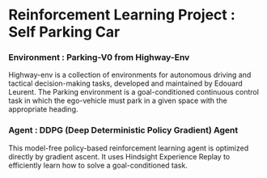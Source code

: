 # Reinforcement Learning Project : Self Parking Car

### Environment : Parking-V0 from Highway-Env
Highway-env is a collection of environments for autonomous driving and tactical decision-making tasks, developed and maintained by Edouard Leurent. The Parking environment is a goal-conditioned continuous control task in which the ego-vehicle must park in a given space with the appropriate heading.

### Agent : DDPG (Deep Deterministic Policy Gradient) Agent
This model-free policy-based reinforcement learning agent is optimized directly by gradient ascent. It uses Hindsight Experience Replay to efficiently learn how to solve a goal-conditioned task.
